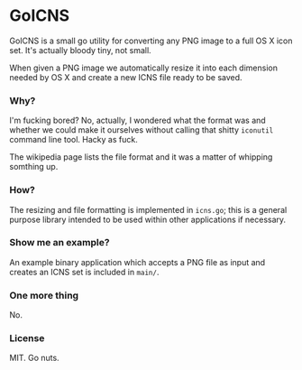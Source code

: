 # GoICNS

GoICNS is a small go utility for converting any PNG image to a full OS X icon
set. It's actually bloody tiny, not small.

When given a PNG image we automatically resize it into each dimension needed by
OS X and create a new ICNS file ready to be saved.

### Why?

I'm fucking bored?  No, actually, I wondered what the format was and whether we
could make it ourselves without calling that shitty `iconutil` command line
tool. Hacky as fuck.

The wikipedia page lists the file format and it was a matter of whipping
somthing up.

### How?

The resizing and file formatting is implemented in `icns.go`; this is a general
purpose library intended to be used within other applications if necessary.

### Show me an example?

An example binary application which accepts a PNG file as input and creates an
ICNS set is included in `main/`.

### One more thing

No.

### License

MIT. Go nuts.

